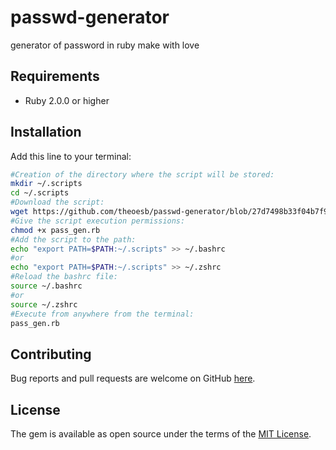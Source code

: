 # passwd-generator
generator of password in ruby make with love

## Requirements

* Ruby 2.0.0 or higher

## Installation

Add this line to your terminal:

```bash
#Creation of the directory where the script will be stored:
mkdir ~/.scripts
cd ~/.scripts
#Download the script:
wget https://github.com/theoesb/passwd-generator/blob/27d7498b33f04b7f9317fffdce73ed1a1facbbea/pass_gen.rb
#Give the script execution permissions:
chmod +x pass_gen.rb
#Add the script to the path:
echo "export PATH=$PATH:~/.scripts" >> ~/.bashrc
#or
echo "export PATH=$PATH:~/.scripts" >> ~/.zshrc
#Reload the bashrc file:
source ~/.bashrc
#or
source ~/.zshrc
#Execute from anywhere from the terminal:
pass_gen.rb
```

## Contributing

Bug reports and pull requests are welcome on GitHub <a href="https://github.com/theoesb/passwd-generator.git">here</a>.

## License

The gem is available as open source under the terms of the [MIT License](http://opensource.org/licenses/MIT).
